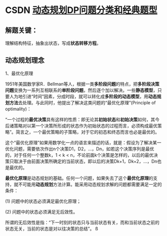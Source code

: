 # CSDN [动态规划DP问题分类和经典题型](https://blog.csdn.net/u010398493/article/details/52809957)

## 解题关键：

理解结构特征，抽象出状态，写成**状态转移方程**。

## 动态规划理念

1、最优化原理

1951年美国数学家R．Bellman等人，根据一类**多阶段问题**的特点，把**多阶段决策问题**变换为一系列互相联系的**单阶段问题**，然后逐个加以解决。一些**静态模型**，只要人为地引进“时间”因素，分成时段，就可以转化成**多阶段的动态模型**，用**动态规划方法**去处理。与此同时，他提出了解决这类问题的“最优化原理”(Principle of optimality)：

 “一个过程的**最优决策**具有这样的性质：即无论其**初始状态**和**初始决策**如何，其今后诸策略对以第一个决策所形成的状态作为初始状态的过程而言，必须构成最优策略”。简言之，一个最优策略的子策略，对于它的初态和终态而言也必是最优的。

这个“最优化原理”如果用数学化一点的语言来描述的话，就是：假设为了解决某一优化问题，需要依次作出n个决策D1，D2，…，Dn，如若这个决策序列是最优的，对于任何一个整数k，1 < k < n，不论前面k个决策是怎样的，以后的最优决策只取决于由前面决策所确定的当前状态，即以后的决策Dk+1，Dk+2，…，Dn也是最优的。

**最优化原理**是动态规划的基础。任何一个问题，如果失去了这个**最优化原理**的支持，就不可能用**动态规划**方法计算。能采用动态规划求解的问题都需要满足一定的条件： 

(1) 问题中的状态必须满足最优化原理；

(2) 问题中的状态必须满足无后效性。

所谓的无后效性是指：“下一时刻的状态只与当前状态有关，而和当前状态之前的状态无关，当前的状态是对以往决策的总结”。
ß